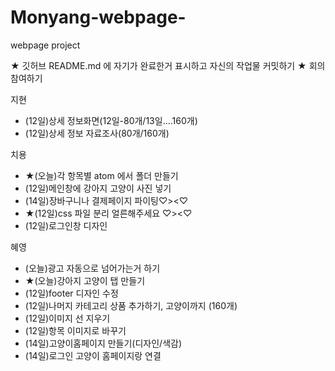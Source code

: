 # Monyang-webpage-
webpage project

★ 깃허브 README.md 에 자기가 완료한거 표시하고 자신의 작업물 커밋하기
★ 회의 참여하기

지현
- (12일)상세 정보화면(12일-80개/13일....160개)
- (12일)상세 정보 자료조사(80개/160개)

치용
- ★(오늘)각 항목별 atom 에서 폴더 만들기 
- (12일)메인창에 강아지 고양이 사진 넣기
- (14일)장바구니나 결제페이지 파이팅♡><♡
- ★(12일)css 파일 분리 얼른해주세요 ♡><♡
- (12일)로그인창 디자인

혜영
- (오늘)광고 자동으로 넘어가는거 하기
- ★(오늘)강아지 고양이 탭 만들기
- (12일)footer 디자인 수정
- (12일)나머지 카테고리 상품 추가하기, 고양이까지 (160개)
- (12일)이미지 선 지우기
- (12일)항목 이미지로 바꾸기
- (14일)고양이홈페이지 만들기(디자인/색감) 
- (14일)로그인 고양이 홈페이지랑 연결
